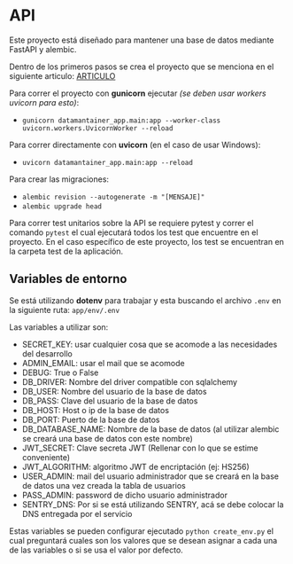# API
Este proyecto está diseñado para mantener una base de datos mediante FastAPI y alembic.

Dentro de los primeros pasos se crea el proyecto que se menciona en el siguiente articulo: [ARTICULO](https://neuralcovenant.com/2020/12/29/aprendiendo-fastapi-con-postgresql/)

Para correr el proyecto con **gunicorn** ejecutar *(se deben usar workers uvicorn para esto)*: 
 - `gunicorn datamantainer_app.main:app --worker-class uvicorn.workers.UvicornWorker --reload`

Para correr directamente con **uvicorn** (en el caso de usar Windows):
 - `uvicorn datamantainer_app.main:app --reload`

Para crear las migraciones: 
 - `alembic revision --autogenerate -m "[MENSAJE]"`
 - `alembic upgrade head`

Para correr test unitarios sobre la API se requiere pytest y correr el comando `pytest` el cual ejecutará todos los test que encuentre en el proyecto. En el caso específico de este proyecto, los test se encuentran en la carpeta test de la aplicación.


## Variables de entorno
Se está utilizando **dotenv** para trabajar y esta buscando el archivo `.env` en la siguiente ruta:
`app/env/.env`

Las variables a utilizar son:

 - SECRET_KEY: usar cualquier cosa que se acomode a las necesidades del desarrollo
 - ADMIN_EMAIL: usar el mail que se acomode
 - DEBUG: True o False
 - DB_DRIVER: Nombre del driver compatible con sqlalchemy
 - DB_USER: Nombre del usuario de la base de datos
 - DB_PASS: Clave del usuario de la base de datos
 - DB_HOST: Host o ip de la base de datos
 - DB_PORT: Puerto de la base de datos
 - DB_DATABASE_NAME: Nombre de la base de datos (al utilizar alembic se creará una base de datos con este nombre)
 - JWT_SECRET: Clave secreta JWT (Rellenar con lo que se estime conveniente)
 - JWT_ALGORITHM: algoritmo JWT de encriptación (ej: HS256)
 - USER_ADMIN: mail del usuario administrador que se creará en la base de datos una vez creada la tabla de usuarios
 - PASS_ADMIN: password de dicho usuario administrador
 - SENTRY_DNS: Por si se está utilizando SENTRY, acá se debe colocar la DNS entregada por el servicio

Estas variables se pueden configurar ejecutado `python create_env.py` el cual preguntará cuales son los valores que se desean asignar a cada una de las variables o si se usa el valor por defecto.
